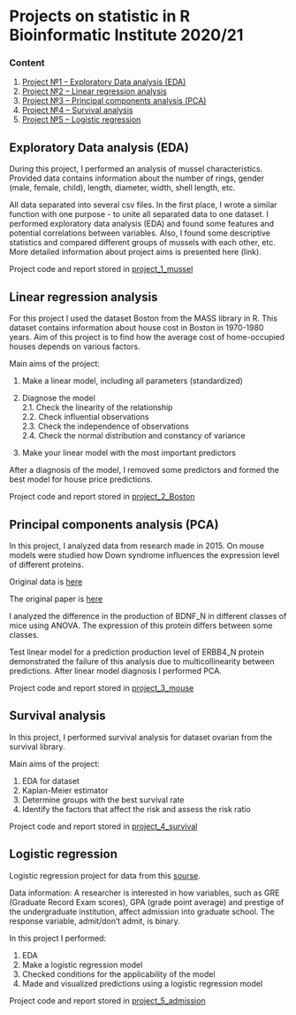 # Projects on statistic in R Bioinformatic Institute 2020/21


### Content

1. [Project №1 &ndash; Exploratory Data analysis (EDA)](#eda)
2. [Project №2 &ndash; Linear regression analysis](#lr)
3. [Project №3 &ndash; Principal components analysis (PCA)](#pca)
4. [Project №4 &ndash; Survival analysis](#sa)
5. [Project №5 &ndash; Logistic regression](#logreg)


## Exploratory Data analysis (EDA) <a name="eda"></a>

During this project, I performed an analysis of mussel characteristics. Provided data contains information about the number of rings, gender (male, female, child), 
length, diameter, width, shell length, etc. 

All data separated into several csv files. In the first place, I wrote a similar function with one purpose - to unite all separated data to one dataset. 
I performed exploratory data analysis (EDA) and found some features and potential correlations between variables. Also, I found some descriptive statistics and compared different groups of mussels with each other, etc. More detailed information about project aims is presented here (link).

Project code and report stored in [project_1_mussel](https://github.com/stanislavzlp/BI_Stat_2020/tree/master_m/project_1_mussels) 


## Linear regression analysis <a name="lr"></a>

For this project I used the dataset Boston from the MASS library in R. This dataset contains information about house cost in Boston in 1970-1980 years. Aim of this 
project is to find how the average cost of home-occupied houses depends on various factors. 

Main aims of the project:
1. Make a linear model, including all parameters (standardized)
2. Diagnose the model  
  2.1. Check the linearity of the relationship  
  2.2. Check influential observations  
  2.3. Check the independence of observations  
  2.4. Check the normal distribution and constancy of variance  

3. Make your linear model with the most important predictors

After a diagnosis of the model, I removed some predictors and formed the best model for house price predictions.

Project code and report stored in [project_2_Boston](https://github.com/stanislavzlp/BI_Stat_2020/tree/master_m/project_2_Boston)


## Principal components analysis (PCA) <a name="pca"></a>

In this project, I analyzed data from research made in 2015. On mouse models were studied how Down syndrome influences the expression level of different proteins. 

Original data is [here](https://archive.ics.uci.edu/ml/datasets/Mice+Protein+Expression#)

The original paper is [here](https://journals.plos.org/plosone/article?id=10.1371/journal.pone.0119491)

I analyzed the difference in the production of BDNF_N in different classes of mice using ANOVA. The expression of this protein differs between some classes.

Test linear model for a prediction production level of ERBB4_N protein demonstrated the failure of this analysis due to multicollinearity between predictions. After linear 
model diagnosis I performed PCA. 

Project code and report stored in [project_3_mouse](https://github.com/stanislavzlp/BI_Stat_2020/tree/master_m/project_3_mouse)

## Survival analysis <a name="sa"></a>

In this project, I performed survival analysis for dataset ovarian from the survival library.

Main aims of the project:
1. EDA for dataset
2. Kaplan-Meier estimator
3. Determine groups with the best survival rate
4. Identify the factors that affect the risk and assess the risk ratio

Project code and report stored in [project_4_survival](https://github.com/stanislavzlp/BI_Stat_2020/tree/master_m/project_4_survival)

## Logistic regression <a name="logreg"></a>


Logistic regression project for data from this [sourse](https://stats.idre.ucla.edu/stat/data/binary.csv).

Data information: A researcher is interested in how variables, such as GRE (Graduate Record Exam scores),
GPA (grade point average) and prestige of the undergraduate institution, affect admission into graduate school. 
The response variable, admit/don’t admit, is binary.
 
In this project I performed:
 1. EDA  
 2. Make a logistic regression model  
 3. Checked conditions for the applicability of the model  
 4. Made and visualized predictions using a logistic regression model
 
Project code and report stored in [project_5_admission](https://github.com/stanislavzlp/BI_Stat_2020/tree/master_m/project_5_admission)
